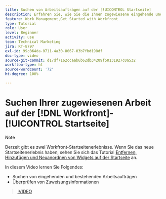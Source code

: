 ```yaml
---
title: Suchen von Arbeitsaufträgen auf der [!UICONTROL Startseite]
description: Erfahren Sie, wie Sie die Ihnen zugewiesene eingehende und existierende Arbeit in [!UICONTROL  ] suchen können. Überprüfen Sie dann die Zuweisungsinformationen.
feature: Work Management,Get Started with Workfront
type: Tutorial
role: User
level: Beginner
activity: use
team: Technical Marketing
jira: KT-8797
exl-id: 99c864da-0711-4a30-8067-03b7fbd198df
doc-type: video
source-git-commit: d17df7162ccaab6b62db34209f50131927c0a532
workflow-type: ht
source-wordcount: '72'
ht-degree: 100%

---
```


# Suchen Ihrer zugewiesenen Arbeit auf der [!DNL Workfront]-[!UICONTROL Startseite]



>[!NOTE]
>
>Derzeit gibt es zwei Workfront-Startseitenerlebnisse. Wenn Sie das neue Startseitenerlebnis haben, sehen Sie sich das Tutorial [Entfernen, Hinzufügen und Neuanordnen von Widgets auf der Startseite](/help/workfront-home/remove-add-and-rearrange-widgets.md) an.


In diesem Video lernen Sie Folgendes:

* Suchen von eingehenden und bestehenden Arbeitsaufträgen
* Überprüfen von Zuweisungsinformationen

>[!VIDEO](https://video.tv.adobe.com/v/335098/?quality=12&learn=on&enablevpops)

